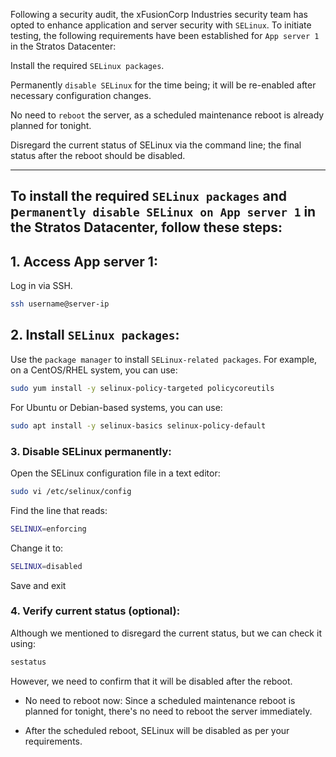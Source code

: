 Following a security audit, the xFusionCorp Industries security team has opted to enhance application and server security with `SELinux`. To initiate testing, the following requirements have been established for `App server 1` in the Stratos Datacenter:

Install the required `SELinux packages`.

Permanently `disable SELinux` for the time being; it will be re-enabled after necessary configuration changes.

No need to `reboot` the server, as a scheduled maintenance reboot is already planned for tonight.

Disregard the current status of SELinux via the command line; the final status after the reboot should be disabled.

---

## To install the required `SELinux packages` and p`ermanently disable SELinux on App server 1` in the Stratos Datacenter, follow these steps:

## 1. Access App server 1:

Log in via SSH.

```bash
ssh username@server-ip
```

## 2. Install `SELinux packages`: 

Use the `package manager` to install `SELinux-related packages`. For example, on a CentOS/RHEL system, you can use:

```bash
sudo yum install -y selinux-policy-targeted policycoreutils
```

For Ubuntu or Debian-based systems, you can use:

```bash
sudo apt install -y selinux-basics selinux-policy-default
```

### 3. Disable SELinux permanently: 

Open the SELinux configuration file in a text editor:

```bash
sudo vi /etc/selinux/config
```

Find the line that reads:

```bash
SELINUX=enforcing
```

Change it to:

```bash
SELINUX=disabled
```

Save and exit

### 4. Verify current status (optional): 

Although we mentioned to disregard the current status, but we can check it using:

```bash
sestatus
```

However, we need to confirm that it will be disabled after the reboot.

- No need to reboot now: Since a scheduled maintenance reboot is planned for tonight, there's no need to reboot the server immediately.

- After the scheduled reboot, SELinux will be disabled as per your requirements.







